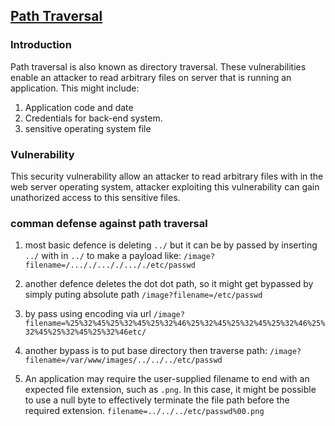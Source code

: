 <h2><u>Path Traversal</u></h2>

<h3>Introduction</h3>

Path traversal is also known as directory traversal. These vulnerabilities enable an attacker to read arbitrary files on server that is running an application. This might include:

1. Application code and date
2. Credentials for back-end system.
3. sensitive operating system file

<h3>Vulnerability</h3>

This security vulnerability allow an attacker to 
read arbitrary files with in the web server operating system, attacker exploiting this vulnerability can gain unathorized access to this sensitive files.

<h3>comman defense against path traversal</h3>

1. most basic defence is deleting `../` but it can be by passed by inserting `../` with in `../` to make a payload like:
   `/image?filename=/..././..././..././etc/passwd`

2. another defence deletes the dot dot path, so it might get bypassed by simply puting absolute path `/image?filename=/etc/passwd`

3. by pass using encoding via url
   `/image?filename=%25%32%45%25%32%45%25%32%46%25%32%45%25%32%45%25%32%46%25%32%45%25%32%45%25%32%46etc/`

4. another bypass is to put base directory then traverse path:
   `/image?filename=/var/www/images/../../../etc/passwd`

5. An application may require the user-supplied filename to end with an expected file extension, such as `.png`. In this case, it might be possible to use a null byte to effectively terminate the file path before the required extension.
	`filename=../../../etc/passwd%00.png`
